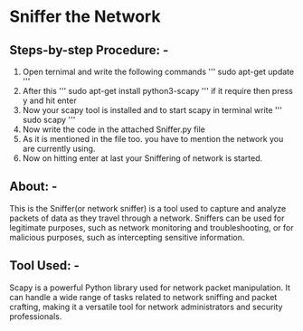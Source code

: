 # Sniffer the Network
## Steps-by-step Procedure: -
1. Open ternimal and write the following commands
   '''
   sudo apt-get update
   '''
2. After this
   '''
   sudo apt-get install python3-scapy
   '''
   if it require then press y and hit enter
3. Now your scapy tool is installed and to start scapy in terminal write
   '''
   sudo scapy
   '''
4. Now write the code in the attached Sniffer.py file
5. As it is mentioned in the file too. you have to mention the network you are currently using.
6. Now on hitting enter at last your Sniffering of network is started.
## About: -
This is the Sniffer(or network sniffer) is a tool used to capture and analyze packets of data as they travel through a network. Sniffers can be used for legitimate purposes, such as network monitoring and troubleshooting, or for malicious purposes, such as intercepting sensitive information.
## Tool Used: -
Scapy is a powerful Python library used for network packet manipulation. It can handle a wide range of tasks related to network sniffing and packet crafting, making it a versatile tool for network administrators and security professionals.
